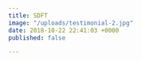 ```yaml
---
title: SDFT
image: "/uploads/testimonial-2.jpg"
date: 2018-10-22 22:41:03 +0000
published: false

---
```

